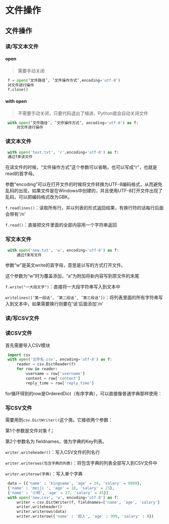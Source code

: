 # 文件操作

## 文件操作

### 读/写文本文件

#### open

> 需要手动关闭

```python
 f = open(’文件路径’, ’文件操作方式’,encoding='utf-8')
 对文件进行操作
 f.close()
```

#### with open

> 不需要手动关闭，只要代码退出了缩进，Python就会自动关闭文件

```python
 with open(’文件路径’, ’文件操作方式’, encoding='utf-8') as f:
     对文件进行操作
```

### 读文本文件

```python
 with open('text.txt', 'r',encoding='utf-8') as f:
 通过f来读文件
```

在读文件的时候，“文件操作方式”这个参数可以省略，也可以写成“r”，也就是read的首字母。

参数“encoding”可以在打开文件的时候将文件转换为UTF-8编码格式，从而避免乱码的出现，如果文件是在Windows中创建的，并且使用UTF-8打开文件出现了乱码，可以把编码格式改为GBK。

`f.readlines()`：读取所有行，并以列表的形式返回结果，有换行符的话每行后面会带有'/n'

`f.read()`：直接把文件里面的全部内容用一个字符串返回

### 写文本文件

```python
 with open('new.txt', 'w', encoding='utf-8') as f:
     通过f来写文件
```

参数“w”是英文write的首字母，意思是以写的方式打开文件。

这个参数为“w”时为覆盖添加，“a”为附加将新内容写到原文件的末尾

`f.write("一大段文字")`：直接将一大段字符串写入到文本中

`writelines([’第一段话’, ’第二段话’, ’第三段话’])`：将列表里面的所有字符串写入到文本中，如果需要换行则要在‘话’后面添加'/n'

### 读/写CSV文件

### 读CSV文件

首先需要导入CSV模块

```python
 import csv
 with open('文件名.csv', encoding='utf-8') as f:
     reader = csv.DictReader(f)
     for row in reader:
         username = row['username']
         content = row['content']
         reply_time = row['reply_time']
```

for循环得到的row是OrderedDict（有序字典），可以直接像普通字典那样使用：

### 写CSV文件

需要用到`csv.DictWriter()`这个类。它接收两个参数：

第1个参数是文件对象 f；

第2个参数名为 fieldnames，值为字典的Key列表。

`writer.writeheader()`：写入CSV文件的列名行

`writer.writerows(包含字典的列表)`：将包含字典的列表全部写入到CSV文件中

`writer.writerow(字典)`：写入单个字典

```python
 data = [{'name' : 'kingname', 'age' = 24, 'salary' = 9999},
 {'name' : 'meiji ', 'age' = 18, 'salary' = 23},
 {'name' : '小明', 'age' = 27, 'salary' = 45}]
 with open('new.csv', 'w', encoding='utf-8') as f:
     writer = csv.DictWriter(f, fieldnames=['name', 'age', 'salary']
     writer.writeheader()
     writer.writerows(data)
     writer.writerow({'name' : '超人', 'age' : 999, 'salary' : 0})
```
